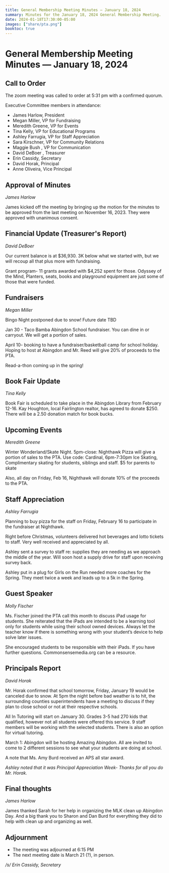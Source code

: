 ```yaml
---
title: General Membership Meeting Minutes — January 18, 2024
summary: Minutes for the January 18, 2024 General Membership Meeting.
date: 2024-01-18T17:30:00-05:00
images: ["share/pta.png"]
booktoc: true
---
```


# General Membership Meeting Minutes — January 18, 2024

## Call to Order

The zoom meeting was called to order at 5:31 pm with a confirmed quorum.

Executive Committee members in attendance:

- James Harlow, President
- Megan Miller, VP for Fundraising
- Meredith Greene, VP for Events
- Tina Kelly, VP for Educational Programs
- Ashley Farrugia, VP for Staff Appreciation
- Sara Kirschner, VP for Community Relations
- Maggie Bush , VP for Communication 
- David DeBoer , Treasurer
- Erin Cassidy, Secretary
- David Horak, Principal
- Anne Oliveira, Vice Principal

## Approval of Minutes
*James Harlow* 

James kicked off the meeting by bringing up the motion for the minutes to be approved from the last meeting on November 16, 2023. They were approved with unanimous consent.

## Financial Update (Treasurer's Report)
*David DeBoer*

Our current balance is at $36,930. 3K below what we started with, but we will recoup all that plus more with fundraising. 

Grant program- 11 grants awarded with $4,252 spent for those. Odyssey of the Mind, Planters, seats, books and playground equipment are just some of those that were funded. 

## Fundraisers
*Megan Miller*

Bingo Night postponed due to snow! Future date TBD

Jan 30 - Taco Bamba Abingdon School fundraiser. You can dine in or carryout. We will get a portion of sales.

April 10- booking to have a fundraiser/basketball camp for school holiday. Hoping to host at Abingdon and Mr. Reed will give 20% of proceeds to the PTA.

Read-a-thon coming up in the spring!

## Book Fair Update
*Tina Kelly*

Book Fair is scheduled to take place in the Abingdon Library from February 12-16. Kay Houghton, local Fairlington realtor, has agreed to donate $250. There will be a 2.50 donation match for book bucks. 

## Upcoming Events
*Meredith Greene*

Winter Wonderland/Skate Night. 5pm-close: Nighthawk Pizza will give a portion of sales to the PTA. Use code: Cardinal, 6pm-7:30pm Ice Skating, Complimentary skating for students, siblings and staff. $5 for parents to skate

Also, all day on Friday, Feb 16, Nighthawk will donate 10% of the proceeds to the PTA. 

## Staff Appreciation
*Ashley Farrugia*

Planning to buy pizza for the staff on Friday, February 16 to participate in the fundraiser at Nighthawk.

Right before Christmas, volunteers delivered hot beverages and lotto tickets to staff. Very well received and appreciated by all. 

Ashley sent a survey to staff re: supplies they are needing as we approach the middle of the year. Will soon host a supply drive for staff upon receiving survey back. 

Ashley put in a plug for Girls on the Run needed more coaches for the Spring. They meet twice a week and leads up to a 5k in the Spring. 

## Guest Speaker
*Molly Fischer* 

Ms. Fischer joined the PTA call this month to discuss iPad usage for students. She reiterated that the iPads are intended to be a learning tool only for students while using their school owned devices. Always let the teacher know if there is something wrong with your student’s device to help solve later issues. 

She encouraged students to be responsible with their iPads. If you have further questions. Commonsensemedia.org can be a resource. 

## Principals Report
*David Horak*

Mr. Horak confirmed that school tomorrow, Friday, January 19 would be canceled due to snow. At 5pm the night before bad weather is to hit, the surrounding counties superintendents have a meeting to discuss if they plan to close school or not at their respective schools. 

All In Tutoring will start on January 30. Grades 3-5 had 270 kids that qualified, however not all students were offered this service. 9 staff members will be working with the selected students. There is also an option for virtual tutoring. 

March 1: Abingdon will be hosting Amazing Abingdon. All are invited to come to 2 different sessions to see what your students are doing at school. 

A note that Ms. Amy Burd received an APS all star award.

*Ashley noted that it was Principal Appreciation Week- Thanks for all you do Mr. Horak.*

## Final thoughts
*James Harlow*

James thanked Sarah for her help in organizing the MLK clean up Abingdon Day. And a big thank you to Sharon and Dan Burd for everything they did to help with clean up and organizing as well. 

## Adjournment

- The meeting was adjourned at 6:15 PM 
- The next meeting date is March 21 (?), in person. 

*/s/ Erin Cassidy, Secretary*